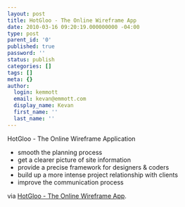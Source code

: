 ```yaml
---
layout: post
title: HotGloo - The Online Wireframe App
date: 2010-03-16 09:20:19.000000000 -04:00
type: post
parent_id: '0'
published: true
password: ''
status: publish
categories: []
tags: []
meta: {}
author:
  login: kemmott
  email: kevan@emmott.com
  display_name: Kevan
  first_name: ''
  last_name: ''
---
```

<p>HotGloo - The Online Wireframe Application</p>
<ul>
<li>smooth the planning process</li>
<li>get a clearer picture of site information</li>
<li>provide a precise framework for designers &amp; coders</li>
<li>build up a more intense project relationship with clients</li>
<li>improve the communication process</li>
</ul>
<p>via <a href="http://www.hotgloo.com/">HotGloo - The Online Wireframe App</a>.</p>
